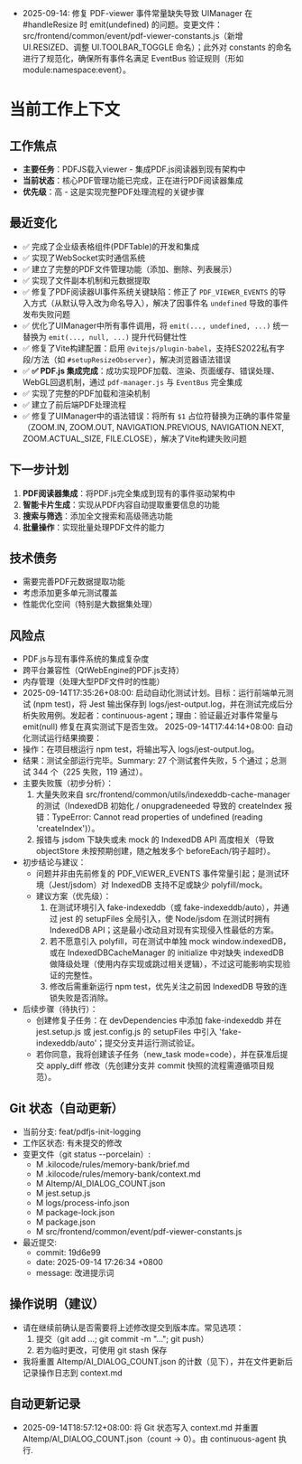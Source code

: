 <!-- update: 2025-09-14 - 修复 EventBus 验证导致的 undefined 事件问题 -->
- 2025-09-14: 修复 PDF-viewer 事件常量缺失导致 UIManager 在 #handleResize 时 emit(undefined) 的问题。变更文件：src/frontend/common/event/pdf-viewer-constants.js（新增 UI.RESIZED、调整 UI.TOOLBAR_TOGGLE 命名）；此外对 constants 的命名进行了规范化，确保所有事件名满足 EventBus 验证规则（形如 module:namespace:event）。
# 当前工作上下文

## 工作焦点
- **主要任务**：PDFJS载入viewer - 集成PDF.js阅读器到现有架构中
- **当前状态**：核心PDF管理功能已完成，正在进行PDF阅读器集成
- **优先级**：高 - 这是实现完整PDF处理流程的关键步骤

## 最近变化
- ✅ 完成了企业级表格组件(PDFTable)的开发和集成
- ✅ 实现了WebSocket实时通信系统
- ✅ 建立了完整的PDF文件管理功能（添加、删除、列表展示）
- ✅ 实现了文件副本机制和元数据提取
- ✅ 修复了PDF阅读器UI事件系统关键缺陷：修正了 `PDF_VIEWER_EVENTS` 的导入方式（从默认导入改为命名导入），解决了因事件名 `undefined` 导致的事件发布失败问题
- ✅ 优化了UIManager中所有事件调用，将 `emit(..., undefined, ...)` 统一替换为 `emit(..., null, ...)` 提升代码健壮性
- ✅ 修复了Vite构建配置：启用 `@vitejs/plugin-babel`，支持ES2022私有字段/方法（如 `#setupResizeObserver`），解决浏览器语法错误
- ✅ **✅ PDF.js 集成完成**：成功实现PDF加载、渲染、页面缓存、错误处理、WebGL回退机制，通过 `pdf-manager.js` 与 `EventBus` 完全集成
- ✅ 实现了完整的PDF加载和渲染机制
- ✅ 建立了前后端PDF处理流程
- ✅ 修复了UIManager中的语法错误：将所有 `$1` 占位符替换为正确的事件常量（ZOOM.IN, ZOOM.OUT, NAVIGATION.PREVIOUS, NAVIGATION.NEXT, ZOOM.ACTUAL_SIZE, FILE.CLOSE），解决了Vite构建失败问题

## 下一步计划
1. **PDF阅读器集成**：将PDF.js完全集成到现有的事件驱动架构中
2. **智能卡片生成**：实现从PDF内容自动提取重要信息的功能
3. **搜索与筛选**：添加全文搜索和高级筛选功能
4. **批量操作**：实现批量处理PDF文件的能力

## 技术债务
- 需要完善PDF元数据提取功能
- 考虑添加更多单元测试覆盖
- 性能优化空间（特别是大数据集处理）

## 风险点
- PDF.js与现有事件系统的集成复杂度
- 跨平台兼容性（QtWebEngine的PDF.js支持）
- 内存管理（处理大型PDF文件时的性能）
- 2025-09-14T17:35:26+08:00: 启动自动化测试计划。目标：运行前端单元测试 (npm test)，将 Jest 输出保存到 logs/jest-output.log，并在测试完成后分析失败用例。发起者：continuous-agent；理由：验证最近对事件常量与 emit(null) 修复在真实测试下是否生效。
2025-09-14T17:44:14+08:00: 自动化测试运行结果摘要：
- 操作：在项目根运行 npm test，将输出写入 logs/jest-output.log。
- 结果：测试全部运行完毕。Summary: 27 个测试套件失败，5 个通过；总测试 344 个（225 失败，119 通过）。
- 主要失败簇（初步分析）：
  1. 大量失败来自 src/frontend/common/utils/indexeddb-cache-manager 的测试（IndexedDB 初始化 / onupgradeneeded 导致的 createIndex 报错：TypeError: Cannot read properties of undefined (reading 'createIndex')）。
  2. 报错与 jsdom 下缺失或未 mock 的 IndexedDB API 高度相关（导致 objectStore 未按预期创建，随之触发多个 beforeEach/钩子超时）。
- 初步结论与建议：
  - 问题并非由先前修复的 PDF_VIEWER_EVENTS 事件常量引起；是测试环境（Jest/jsdom）对 IndexedDB 支持不足或缺少 polyfill/mock。
  - 建议方案（优先级）：
    1) 在测试环境引入 fake-indexeddb（或 fake-indexeddb/auto），并通过 jest 的 setupFiles 全局引入，使 Node/jsdom 在测试时拥有 IndexedDB API；这是最小改动且对现有实现侵入性最低的方案。
    2) 若不愿意引入 polyfill，可在测试中单独 mock window.indexedDB，或在 IndexedDBCacheManager 的 initialize 中对缺失 indexedDB 做降级处理（使用内存实现或跳过相关逻辑），不过这可能影响实现验证的完整性。
    3) 修改后需重新运行 npm test，优先关注之前因 IndexedDB 导致的连锁失败是否消除。
- 后续步骤（待执行）：
  - 创建修复子任务：在 devDependencies 中添加 fake-indexeddb 并在 jest.setup.js 或 jest.config.js 的 setupFiles 中引入 'fake-indexeddb/auto'；提交分支并运行测试验证。
  - 若你同意，我将创建该子任务（new_task mode=code），并在获准后提交 apply_diff 修改（先创建分支并 commit 快照的流程需遵循项目规范）。

## Git 状态（自动更新）
- 当前分支: feat/pdfjs-init-logging
- 工作区状态: 有未提交的修改
- 变更文件（git status --porcelain）:
  - M .kilocode/rules/memory-bank/brief.md
  - M .kilocode/rules/memory-bank/context.md
  - M AItemp/AI_DIALOG_COUNT.json
  - M jest.setup.js
  - M logs/process-info.json
  - M package-lock.json
  - M package.json
  - M src/frontend/common/event/pdf-viewer-constants.js
- 最近提交:
  - commit: 19d6e99
  - date: 2025-09-14 17:26:34 +0800
  - message: 改进提示词

## 操作说明（建议）
- 请在继续前确认是否需要将上述修改提交到版本库。常见选项：
  1. 提交（git add ...; git commit -m "..."; git push）
  2. 若为临时更改，可使用 git stash 保存
- 我将重置 AItemp/AI_DIALOG_COUNT.json 的计数（见下），并在文件更新后记录操作日志到 context.md

## 自动更新记录
- 2025-09-14T18:57:12+08:00: 将 Git 状态写入 context.md 并重置 AItemp/AI_DIALOG_COUNT.json（count -> 0）。由 continuous-agent 执行.